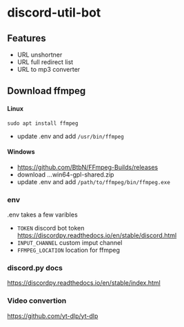 # discord-util-bot


## Features

- URL unshortner
- URL full redirect list
- URL to mp3 converter


## Download ffmpeg
#### Linux

```
sudo apt install ffmpeg
```
- update .env and add `/usr/bin/ffmpeg`

#### Windows

- https://github.com/BtbN/FFmpeg-Builds/releases
- download ...win64-gpl-shared.zip
- update .env and add `/path/to/ffmpeg/bin/ffmpeg.exe`


### env

.env takes a few varibles
- `TOKEN` discord bot token https://discordpy.readthedocs.io/en/stable/discord.html
- `INPUT_CHANNEL` custom imput channel
- `FFMPEG_LOCATION` location for ffmpeg


### discord.py docs

https://discordpy.readthedocs.io/en/stable/index.html


### Video convertion

https://github.com/yt-dlp/yt-dlp
